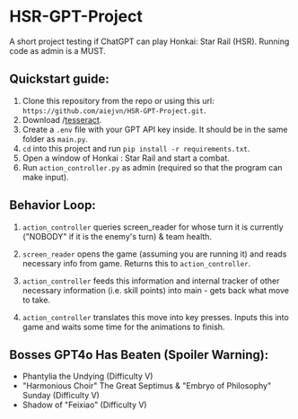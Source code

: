 # HSR-GPT-Project
 A short project testing if ChatGPT can play Honkai: Star Rail (HSR).
 Running code as admin is a MUST.

## Quickstart guide:
1. Clone this repository from the repo or using this url: ```https://github.com/aiejvn/HSR-GPT-Project.git```.
2. Download /[tesseract](https://github.com/UB-Mannheim/tesseract/wiki).
3. Create a ```.env``` file with your GPT API key inside. It should be in the same folder as ```main.py```.
4. ```cd``` into this project and run ```pip install -r requirements.txt```.
5. Open a window of Honkai : Star Rail and start a combat.
6. Run ```action_controller.py``` as admin (required so that the program can make input).

## Behavior Loop:

1. ```action_controller``` queries screen_reader for whose turn it is currently ("NOBODY" if it is the enemy's turn) & team health.

2. ```screen_reader``` opens the game (assuming you are running it) and reads necessary info from game. Returns this to ```action_controller```.

3. ```action_controller``` feeds this information and internal tracker of other necessary information (i.e. skill points) into main - gets back what move to take.

4. ```action_controller``` translates this move into key presses. Inputs this into game and waits some time for the animations to finish.

## Bosses GPT4o Has Beaten (Spoiler Warning):
- Phantylia the Undying (Difficulty V)
- "Harmonious Choir" The Great Septimus & "Embryo of Philosophy" Sunday (Difficulty V)
- Shadow of "Feixiao" (Difficulty V)
